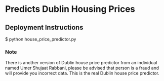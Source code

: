 # Predicts Dublin Housing Prices

## Deployment Instructions

$ python house_price_predictor.py

### Note

There is another version of Dublin house price predictor from an individual named Umer Shujaat Rabbani, please be advised that person is a fraud and will provide you incorrect data. This is the real Dublin house price predictor.